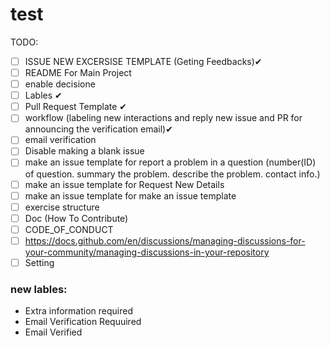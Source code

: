 # test

TODO:
- [ ] ISSUE NEW EXCERSISE TEMPLATE (Geting Feedbacks)✔
- [ ] README For Main Project
- [ ] enable decisione
- [ ] Lables ✔
- [ ] Pull Request Template ✔
- [ ] workflow (labeling new interactions and reply new issue and PR for announcing the verification email)✔
- [ ] email verification
- [ ] Disable making a blank issue
- [ ] make an issue template for report a problem in a question (number(ID) of question. summary the problem. describe the problem. contact info.) 
- [ ] make an issue template for Request New Details
- [ ] make an issue template for make an issue template
- [ ] exercise structure
- [ ] Doc (How To Contribute)
- [ ] CODE_OF_CONDUCT 
- [ ] https://docs.github.com/en/discussions/managing-discussions-for-your-community/managing-discussions-in-your-repository
- [ ] Setting

### new lables:
- Extra information required
- Email Verification Requuired
- Email Verified
